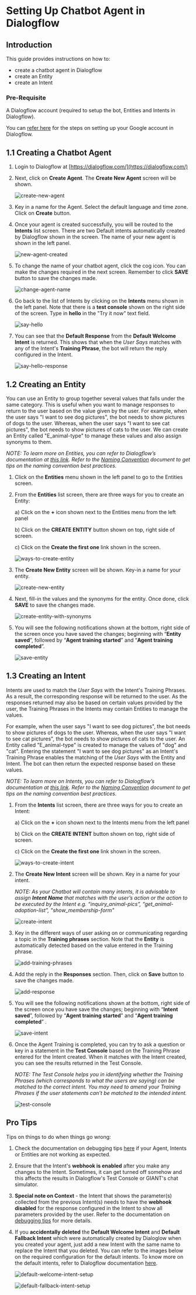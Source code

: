 # Setting Up Chatbot Agent in Dialogflow

## Introduction

This guide provides instructions on how to:
- create a chatbot agent in Dialogflow
- create an Entity
- create an Intent

### Pre-Requisite
A Dialogflow account (required to setup the bot, Entities and Intents in Dialogflow). 

You can [refer here](./google-account-setup-in-dialogflow.md) for the steps on setting up your Google account in Dialogflow.


## 1.1 Creating a Chatbot Agent

1.	Login to Dialogflow at [https://dialogflow.com/](https://dialogflow.com/)
2.	Next, click on **Create Agent**. The **Create New Agent** screen will be shown.

	![create-new-agent](./images/setting-up-chatbot-agent-in-dialogflow-images/create-new-agent.png)

3.	Key in a name for the Agent. Select the default language and time zone. Click on **Create** button.

4.	Once your agent is created successfully, you will be routed to the **Intents** list screen. There are two Default intents automatically created by Dialogflow shown in the screen. The name of your new agent is shown in the left panel.

	![new-agent-created](./images/setting-up-chatbot-agent-in-dialogflow-images/new-agent-created.png)
 
5.	To change the name of your chatbot agent, click the cog icon. You can make the changes required in the next screen. Remember to click **SAVE** button to save the changes made.

	![change-agent-name](./images/setting-up-chatbot-agent-in-dialogflow-images/change-agent-name.png)
    
6. Go back to the list of Intents by clicking on the **Intents** menu shown in the left panel. Note that there is a **test console** shown on the right side of the screen. Type in **hello** in the "Try it now" text field.

	![say-hello](./images/setting-up-chatbot-agent-in-dialogflow-images/say-hello.png)

7. You can see that the **Default Response** from the **Default Welcome Intent** is returned. This shows that when the *User Says* matches with any of the Intent's **Training Phrase**, the bot will return the reply configured in the Intent.

	![say-hello-response](./images/setting-up-chatbot-agent-in-dialogflow-images/say-hello-response.png)


## 1.2 Creating an Entity

You can use an Entity to group together several values that falls under the same category. This is useful when you want to manage responses to return to the user based on the value given by the user. For example, when the user says "I want to see dog pictures", the bot needs to show pictures of dogs to the user. Whereas, when the user says "I want to see cat pictures", the bot needs to show pictures of cats to the user. We can create an Entity called "E_animal-type" to manage these values and also assign synonyms to them.

*NOTE: To learn more on Entities, you can refer to Dialogflow’s documentation at [this link](https://dialogflow.com/docs/entities). Refer to the [Naming Convention](./naming-convention.md) document to get tips on the naming convention best practices.*

1. Click on the **Entities** menu shown in the left panel to go to the Entities screen.
2. From the **Entities** list screen, there are three ways for you to create an Entity:

	a)	Click on the **+** icon shown next to the Entities menu from the left panel

	b)	Click on the **CREATE ENTITY** button shown on top, right side of screen.

	c)	Click on the **Create the first one** link shown in the screen.
 
	![ways-to-create-entity](./images/setting-up-chatbot-agent-in-dialogflow-images/ways-to-create-entity.png) 

3. The **Create New Entity** screen will be shown. Key-in a name for your entity.

	![create-new-entity](./images/setting-up-chatbot-agent-in-dialogflow-images/create-new-entity.png) 

4. Next, fill-in the values and the synonyms for the entity. Once done, click **SAVE** to save the changes made.

	![create-entity-with-synonyms](./images/setting-up-chatbot-agent-in-dialogflow-images/create-entity-with-synonyms.png)
    
5.	You will see the following notifications shown at the bottom, right side of the screen once you have saved the changes; beginning with “**Entity saved**”, followed by “**Agent training started**” and “**Agent training completed**”.

	![save-entity](./images/setting-up-chatbot-agent-in-dialogflow-images/save-entity.png)


## 1.3 Creating an Intent

Intents are used to match the *User Says* with the Intent's Training Phrases. As a result, the corresponding response will be returned to the user. As the responses returned may also be based on certain values provided by the user, the Training Phrases in the Intents may contain Entities to manage the values.

For example, when the user says "I want to see dog pictures", the bot needs to show pictures of dogs to the user. Whereas, when the user says "I want to see cat pictures", the bot needs to show pictures of cats to the user. An Entity called "E_animal-type" is created to manage the values of "dog" and "cat". Entering the statement "I want to see dog pictures" as an Intent's Training Phrase enables the matching of the *User Says* with the Entity and Intent. The bot can then return the expected response based on these values. 

*NOTE: To learn more on Intents, you can refer to Dialogflow’s documentation at [this link](https://dialogflow.com/docs/intents). Refer to the [Naming Convention](./naming-convention.md) document to get tips on the naming convention best practices.*

1.	From the **Intents** list screen, there are three ways for you to create an Intent:

	a)	Click on the **+** icon shown next to the Intents menu from the left panel

	b)	Click on the **CREATE INTENT** button shown on top, right side of screen.

	c)	Click on the **Create the first one** link shown in the screen.
 
	![ways-to-create-intent](./images/setting-up-chatbot-agent-in-dialogflow-images/ways-to-create-intent.png) 

2.	The **Create New Intent** screen will be shown. Key in a name for your intent. 

	*NOTE: As your Chatbot will contain many intents, it is advisable to assign **Intent Name** that matches with the user’s action or the action to be executed by the Intent e.g. “inquiry_animal-pics”, “get_animal-adoption-list”, "show_membership-form"*
 
	![create-intent](./images/setting-up-chatbot-agent-in-dialogflow-images/create-intent.png) 
 
3.	Key in the different ways of user asking on or communicating regarding a topic in the **Training phrases** section. Note that the **Entity** is automatically detected based on the value entered in the Training phrase.

	![add-training-phrases](./images/setting-up-chatbot-agent-in-dialogflow-images/add-training-phrases.png) 

4.	Add the reply in the **Responses** section. Then, click on **Save** button to save the changes made. 
 
	![add-response](./images/setting-up-chatbot-agent-in-dialogflow-images/add-response.png) 

4.	You will see the following notifications shown at the bottom, right side of the screen once you have save the changes; beginning with “**Intent saved**”, followed by “**Agent training started**” and “**Agent training completed**” .

	![save-intent](./images/setting-up-chatbot-agent-in-dialogflow-images/save-intent.png)

5.	Once the Agent Training is completed, you can try to ask a question or key in a statement in the **Test Console** based on the Training Phrase entered for the Intent created. When it matches with the Intent created, you can see the results returned in the Test Console.
	
    *NOTE: The Test Console helps you in identifying whether the Training Phrases (which corresponds to what the users are saying) can be matched to the correct intent. You may need to amend your Training Phrases if the user statements can’t be matched to the intended intent.*
    
	![test-console](./images/setting-up-chatbot-agent-in-dialogflow-images/test-console.png)
    
    
## Pro Tips

Tips on things to do when things go wrong:

1. Check the documentation on debugging tips [here](./chat-simulator-debugging-tips.md) if your Agent, Intents or Entities are not working as expected.   

2. Ensure that the Intent's **webhook is enabled** after you make any changes to the Intent. Sometimes, it can get turned off somehow and this affects the results in Dialogflow's Test Console or GIANT's chat simulator.  

3. **Special note on Context** - the Intent that shows the parameter(s) collected from the previous Intent(s) needs to have the **webhook disabled** for the response configured in the Intent to show all parameters provided by the user. Refer to the documentation on [debugging tips](./chat-simulator-debugging-tips.md) for more details.  

4. If you **accidentally deleted** the **Default Welcome Intent** and **Default Fallback Intent** which were automatically created by Dialoglow when you created your agent, just add a new Intent with the same name to replace the Intent that you deleted. You can refer to the images below on the required configuration for the default intents. To know more on the default intents, refer to Dialogflow documentation [here](https://dialogflow.com/docs/intents/default-intents).

	![default-welcome-intent-setup](./images/setting-up-chatbot-agent-in-dialogflow-images/default-welcome-intent-setup.png)

	![default-fallback-intent-setup](./images/setting-up-chatbot-agent-in-dialogflow-images/default-fallback-intent-setup.png)
